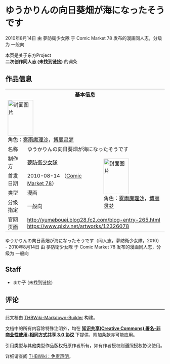 # ゆうかりんの向日葵畑が海になったそうです

<!-- source html: G:\repos\THBWiki-Markdown-Builder\THBWikiMarkdown\Temp\main\d\d4\ns0%3A%E3%82%86%E3%81%86%E3%81%8B%E3%82%8A%E3%82%93%E3%81%AE%E5%90%91%E6%97%A5%E8%91%B5%E7%95%91%E3%81%8C%E6%B5%B7%E3%81%AB%E3%81%AA%E3%81%A3%E3%81%9F%E3%81%9D%E3%81%86%E3%81%A7%E3%81%99.html -->

2010年8月14日 由 夢防衛少女隊 于 Comic Market 78 发布的漫画同人志，分级为 一般向

本页是关于东方Project  
 **二次创作同人志 (未找到链接)** 的词条
## 作品信息

<table><tbody><tr><th colspan="3">基本信息</th></tr><tr><td class="cover-artwork-mobile" colspan="2"><a href="./文件-ゆうかりんの向日葵畑が海になったそうです封面.jpg.md" class="image" title="封面图片"><img alt="封面图片" src="https://upload.thwiki.cc/thumb/0/01/%E3%82%86%E3%81%86%E3%81%8B%E3%82%8A%E3%82%93%E3%81%AE%E5%90%91%E6%97%A5%E8%91%B5%E7%95%91%E3%81%8C%E6%B5%B7%E3%81%AB%E3%81%AA%E3%81%A3%E3%81%9F%E3%81%9D%E3%81%86%E3%81%A7%E3%81%99%E5%B0%81%E9%9D%A2.jpg/80px-%E3%82%86%E3%81%86%E3%81%8B%E3%82%8A%E3%82%93%E3%81%AE%E5%90%91%E6%97%A5%E8%91%B5%E7%95%91%E3%81%8C%E6%B5%B7%E3%81%AB%E3%81%AA%E3%81%A3%E3%81%9F%E3%81%9D%E3%81%86%E3%81%A7%E3%81%99%E5%B0%81%E9%9D%A2.jpg" decoding="async" loading="lazy" width="80" height="112" srcset="https://upload.thwiki.cc/thumb/0/01/%E3%82%86%E3%81%86%E3%81%8B%E3%82%8A%E3%82%93%E3%81%AE%E5%90%91%E6%97%A5%E8%91%B5%E7%95%91%E3%81%8C%E6%B5%B7%E3%81%AB%E3%81%AA%E3%81%A3%E3%81%9F%E3%81%9D%E3%81%86%E3%81%A7%E3%81%99%E5%B0%81%E9%9D%A2.jpg/120px-%E3%82%86%E3%81%86%E3%81%8B%E3%82%8A%E3%82%93%E3%81%AE%E5%90%91%E6%97%A5%E8%91%B5%E7%95%91%E3%81%8C%E6%B5%B7%E3%81%AB%E3%81%AA%E3%81%A3%E3%81%9F%E3%81%9D%E3%81%86%E3%81%A7%E3%81%99%E5%B0%81%E9%9D%A2.jpg 1.5x, https://upload.thwiki.cc/thumb/0/01/%E3%82%86%E3%81%86%E3%81%8B%E3%82%8A%E3%82%93%E3%81%AE%E5%90%91%E6%97%A5%E8%91%B5%E7%95%91%E3%81%8C%E6%B5%B7%E3%81%AB%E3%81%AA%E3%81%A3%E3%81%9F%E3%81%9D%E3%81%86%E3%81%A7%E3%81%99%E5%B0%81%E9%9D%A2.jpg/160px-%E3%82%86%E3%81%86%E3%81%8B%E3%82%8A%E3%82%93%E3%81%AE%E5%90%91%E6%97%A5%E8%91%B5%E7%95%91%E3%81%8C%E6%B5%B7%E3%81%AB%E3%81%AA%E3%81%A3%E3%81%9F%E3%81%9D%E3%81%86%E3%81%A7%E3%81%99%E5%B0%81%E9%9D%A2.jpg 2x" data-file-width="450" data-file-height="631"></a><div class="cover-char">角色：<a href="./雾雨魔理沙.md" title="雾雨魔理沙">雾雨魔理沙</a>，<a href="./博丽灵梦.md" title="博丽灵梦">博丽灵梦</a></div></td>
</tr><tr><td class="label">名称</td><td colspan="2"> ゆうかりんの向日葵畑が海になったそうです </td></tr><tr><td class="label">制作方</td><td><a href="./夢防衛少女隊.md" title="夢防衛少女隊">夢防衛少女隊</a></td><td class="cover-artwork" rowspan="4" style="min-width:112px;"><a href="./文件-ゆうかりんの向日葵畑が海になったそうです封面.jpg.md" class="image" title="封面图片"><img alt="封面图片" src="https://upload.thwiki.cc/thumb/0/01/%E3%82%86%E3%81%86%E3%81%8B%E3%82%8A%E3%82%93%E3%81%AE%E5%90%91%E6%97%A5%E8%91%B5%E7%95%91%E3%81%8C%E6%B5%B7%E3%81%AB%E3%81%AA%E3%81%A3%E3%81%9F%E3%81%9D%E3%81%86%E3%81%A7%E3%81%99%E5%B0%81%E9%9D%A2.jpg/80px-%E3%82%86%E3%81%86%E3%81%8B%E3%82%8A%E3%82%93%E3%81%AE%E5%90%91%E6%97%A5%E8%91%B5%E7%95%91%E3%81%8C%E6%B5%B7%E3%81%AB%E3%81%AA%E3%81%A3%E3%81%9F%E3%81%9D%E3%81%86%E3%81%A7%E3%81%99%E5%B0%81%E9%9D%A2.jpg" decoding="async" loading="lazy" width="80" height="112" srcset="https://upload.thwiki.cc/thumb/0/01/%E3%82%86%E3%81%86%E3%81%8B%E3%82%8A%E3%82%93%E3%81%AE%E5%90%91%E6%97%A5%E8%91%B5%E7%95%91%E3%81%8C%E6%B5%B7%E3%81%AB%E3%81%AA%E3%81%A3%E3%81%9F%E3%81%9D%E3%81%86%E3%81%A7%E3%81%99%E5%B0%81%E9%9D%A2.jpg/120px-%E3%82%86%E3%81%86%E3%81%8B%E3%82%8A%E3%82%93%E3%81%AE%E5%90%91%E6%97%A5%E8%91%B5%E7%95%91%E3%81%8C%E6%B5%B7%E3%81%AB%E3%81%AA%E3%81%A3%E3%81%9F%E3%81%9D%E3%81%86%E3%81%A7%E3%81%99%E5%B0%81%E9%9D%A2.jpg 1.5x, https://upload.thwiki.cc/thumb/0/01/%E3%82%86%E3%81%86%E3%81%8B%E3%82%8A%E3%82%93%E3%81%AE%E5%90%91%E6%97%A5%E8%91%B5%E7%95%91%E3%81%8C%E6%B5%B7%E3%81%AB%E3%81%AA%E3%81%A3%E3%81%9F%E3%81%9D%E3%81%86%E3%81%A7%E3%81%99%E5%B0%81%E9%9D%A2.jpg/160px-%E3%82%86%E3%81%86%E3%81%8B%E3%82%8A%E3%82%93%E3%81%AE%E5%90%91%E6%97%A5%E8%91%B5%E7%95%91%E3%81%8C%E6%B5%B7%E3%81%AB%E3%81%AA%E3%81%A3%E3%81%9F%E3%81%9D%E3%81%86%E3%81%A7%E3%81%99%E5%B0%81%E9%9D%A2.jpg 2x" data-file-width="450" data-file-height="631"></a><div class="cover-char">角色：<a href="./雾雨魔理沙.md" title="雾雨魔理沙">雾雨魔理沙</a>，<a href="./博丽灵梦.md" title="博丽灵梦">博丽灵梦</a></div></td>
</tr><tr><td class="label">首发日期</td><td>2010-08-14&#160;（<a href="/展会作品列表?e=Comic+Market%2378">Comic Market 78</a>）</td></tr><tr><td class="label">类型</td><td>漫画</td></tr><tr><td class="label">分级指定</td><td>一般向</td></tr>
<tr><td class="label">官网页面</td><td colspan="2"><a rel="nofollow" class="external free" href="http://yumebouei.blog28.fc2.com/blog-entry-265.html">http://yumebouei.blog28.fc2.com/blog-entry-265.html</a><br><a rel="nofollow" class="external free" href="https://www.pixiv.net/artworks/12326078">https://www.pixiv.net/artworks/12326078</a></td></tr></tbody></table>

ゆうかりんの向日葵畑が海になったそうです（同人志，夢防衛少女隊，2010） - 2010年8月14日 由 夢防衛少女隊 于 Comic Market 78 发布的漫画同人志，分级为 一般向
## Staff
- まか子 (未找到链接)

## 评论




---

此文档由 [THBWiki-Markdown-Builder](https://github.com/Delsin-Yu/THBWiki-Markdown-Builder) 构建。

文档中的所有内容除特殊注明外，均在 [**知识共享(Creative Commons) 署名-非商业性使用-相同方式共享 3.0 协议**](https://creativecommons.org/licenses/by-sa/3.0/deed.zh-hans) 下提供，附加条款亦可能应用。

引用类型与其他类型作品版权归原作者所有，如有作者授权则遵照授权协议使用。

详细请查阅 [THBWiki：免责声明](https://thbwiki.cc/THBWiki:%E5%85%8D%E8%B4%A3%E5%A3%B0%E6%98%8E)。

